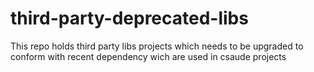 # third-party-deprecated-libs
This repo holds third party libs projects which needs to be upgraded to conform with recent dependency wich are used in csaude projects
